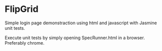 # FlipGrid

Simple login page demonstraction using html and javascript with Jasmine unit tests.

Execute unit tests by simply opening SpecRunner.html in a browser. Preferably chrome.
